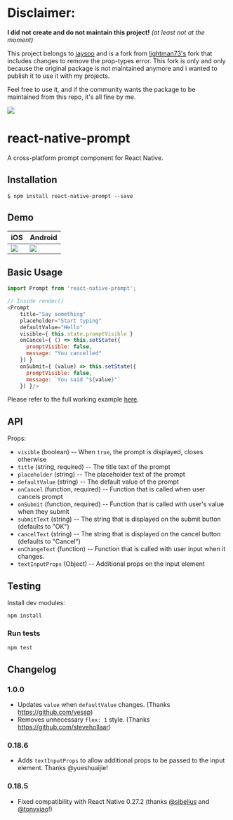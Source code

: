 # Disclaimer:
**I did not create and do not maintain this project!** *(at least not at the moment)*

This project belongs to [jaysoo](https://github.com/jaysoo/react-native-prompt) and is a fork from [lightman73's](https://github.com/lightman73/react-native-prompt) fork that includes changes to remove the prop-types error.
This fork is only and only because the original package is not maintained anymore and i wanted to publish it to use it with my projects.

Feel free to use it, and if the community wants the package to be maintained from this repo, it's all fine by me.

[![](https://img.shields.io/npm/dm/react-native-prompt.svg?style=flat-square)](https://www.npmjs.com/package/react-native-prompt)

# react-native-prompt

A cross-platform prompt component for React Native.

## Installation

```
$ npm install react-native-prompt --save
```

## Demo

| iOS | Android |
| --- | ------- |
| ![](./demo.ios.gif) | ![](./demo.android.gif) |

## Basic Usage

```js
import Prompt from 'react-native-prompt';

// Inside render()
<Prompt
    title="Say something"
    placeholder="Start typing"
    defaultValue="Hello"
    visible={ this.state.promptVisible }
    onCancel={ () => this.setState({
      promptVisible: false,
      message: "You cancelled"
    }) }
    onSubmit={ (value) => this.setState({
      promptVisible: false,
      message: `You said "${value}"`
    }) }/>
```

Please refer to the full working example [here](./PromptExample/PromptExample.js).

## API

Props:

- `visible` (boolean) -- When `true`, the prompt is displayed, closes otherwise
- `title` (string, required) -- The title text of the prompt
- `placeholder` (string) -- The placeholder text of the prompt
- `defaultValue` (string) -- The default value of the prompt
- `onCancel` (function, required) -- Function that is called when user cancels prompt
- `onSubmit` (function, required) -- Function that is called with user's value when they submit
- `submitText` (string) -- The string that is displayed on the submit button (defaults to "OK")
- `cancelText` (string) -- The string that is displayed on the cancel button (defaults to "Cancel")
- `onChangeText` (function) -- Function that is called with user input when it changes.
- `textInputProps` (Object) -- Additional props on the input element

## Testing

Install dev modules:

```
npm install
```

### Run tests

```
npm test
```

## Changelog

### 1.0.0

- Updates `value` when `defaultValue` changes. (Thanks https://github.com/vessp)
- Removes unnecessary `flex: 1` style. (Thanks https://github.com/stevehollaar)

### 0.18.6

- Adds `textInputProps` to allow additional props to be passed to the input element. Thanks @yueshuaijie!

### 0.18.5 

- Fixed compatibility with React Native 0.27.2 (thanks [@sibelius](https://github.com/sibelius) and [@tonyxiao](https://github.com/tonyxiao)!)
